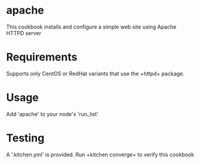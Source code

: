 # apache

This cookbook installs and configure a simple web site using Apache HTTPD server

Requirements
============
Supports only CentOS or RedHat variants that use the +httpd+ package.

Usage
=====
Add 'apache' to your node's 'run_list'

Testing
=======
A '.kitchen.yml' is provided. Run +kitchen converge+  to verify this cookbook
